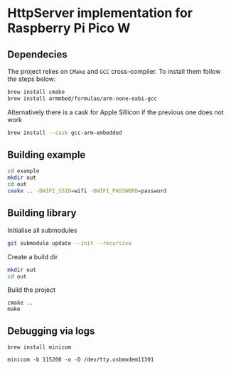 # HttpServer implementation for Raspberry Pi Pico W

## Dependecies 

The project relies on `CMake` and `GCC` cross-compiler.
To install them follow the steps below:

```bash
brew install cmake
brew install armmbed/formulae/arm-none-eabi-gcc
```

Alternatively there is a cask for Apple Sillicon if the previous one does not work

```bash
brew install --cask gcc-arm-embedded
```

## Building example

```bash
cd example
mkdir out
cd out
cmake .. -DWIFI_SSID=wifi -DWIFI_PASSWORD=password
```

## Building library

Initialise all submodules

```bash
git submodule update --init --recursive
```

Create a build dir

```bash
mkdir out
cd out
```

Build the project

```
cmake ..
make
```

## Debugging via logs

```
brew install minicom
```

```
minicom -b 115200 -o -D /dev/tty.usbmodem11301
```
